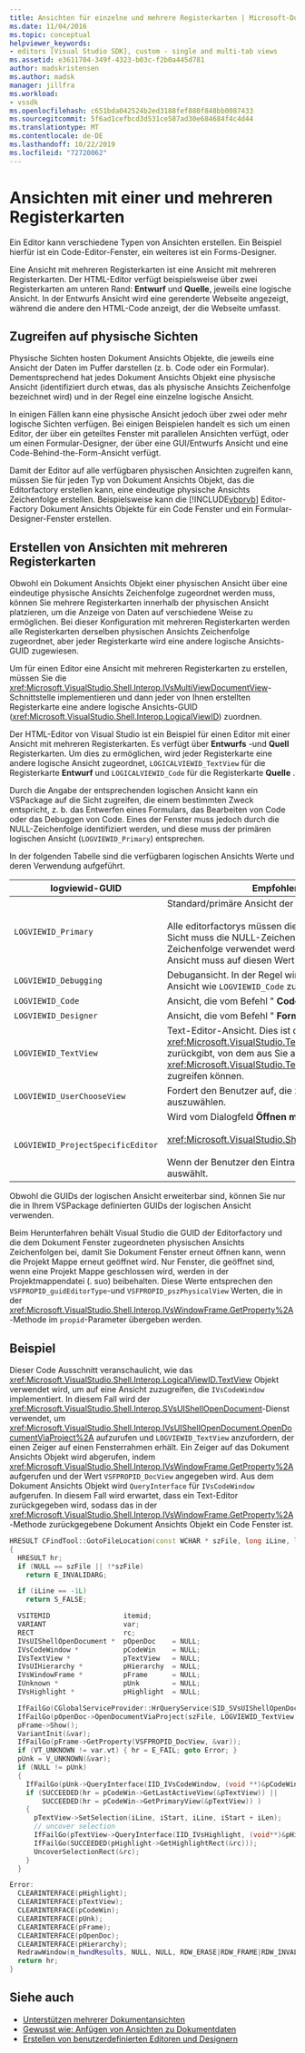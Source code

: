```yaml
---
title: Ansichten für einzelne und mehrere Registerkarten | Microsoft-Dokumentation
ms.date: 11/04/2016
ms.topic: conceptual
helpviewer_keywords:
- editors [Visual Studio SDK], custom - single and multi-tab views
ms.assetid: e3611704-349f-4323-b03c-f2b0a445d781
author: madskristensen
ms.author: madsk
manager: jillfra
ms.workload:
- vssdk
ms.openlocfilehash: c651bda042524b2ed3188fef880f848bb0087433
ms.sourcegitcommit: 5f6ad1cefbcd3d531ce587ad30e684684f4c4d44
ms.translationtype: MT
ms.contentlocale: de-DE
ms.lasthandoff: 10/22/2019
ms.locfileid: "72720062"
---
```

# <a name="single-and-multi-tab-views"></a>Ansichten mit einer und mehreren Registerkarten
Ein Editor kann verschiedene Typen von Ansichten erstellen. Ein Beispiel hierfür ist ein Code-Editor-Fenster, ein weiteres ist ein Forms-Designer.

 Eine Ansicht mit mehreren Registerkarten ist eine Ansicht mit mehreren Registerkarten. Der HTML-Editor verfügt beispielsweise über zwei Registerkarten am unteren Rand: **Entwurf** und **Quelle**, jeweils eine logische Ansicht. In der Entwurfs Ansicht wird eine gerenderte Webseite angezeigt, während die andere den HTML-Code anzeigt, der die Webseite umfasst.

## <a name="accessing-physical-views"></a>Zugreifen auf physische Sichten
 Physische Sichten hosten Dokument Ansichts Objekte, die jeweils eine Ansicht der Daten im Puffer darstellen (z. b. Code oder ein Formular). Dementsprechend hat jedes Dokument Ansichts Objekt eine physische Ansicht (identifiziert durch etwas, das als physische Ansichts Zeichenfolge bezeichnet wird) und in der Regel eine einzelne logische Ansicht.

 In einigen Fällen kann eine physische Ansicht jedoch über zwei oder mehr logische Sichten verfügen. Bei einigen Beispielen handelt es sich um einen Editor, der über ein geteiltes Fenster mit parallelen Ansichten verfügt, oder um einen Formular-Designer, der über eine GUI/Entwurfs Ansicht und eine Code-Behind-the-Form-Ansicht verfügt.

 Damit der Editor auf alle verfügbaren physischen Ansichten zugreifen kann, müssen Sie für jeden Typ von Dokument Ansichts Objekt, das die Editorfactory erstellen kann, eine eindeutige physische Ansichts Zeichenfolge erstellen. Beispielsweise kann die [!INCLUDE[vbprvb](../code-quality/includes/vbprvb_md.md)] Editor-Factory Dokument Ansichts Objekte für ein Code Fenster und ein Formular-Designer-Fenster erstellen.

## <a name="creating-multi-tabbed-views"></a>Erstellen von Ansichten mit mehreren Registerkarten
 Obwohl ein Dokument Ansichts Objekt einer physischen Ansicht über eine eindeutige physische Ansichts Zeichenfolge zugeordnet werden muss, können Sie mehrere Registerkarten innerhalb der physischen Ansicht platzieren, um die Anzeige von Daten auf verschiedene Weise zu ermöglichen. Bei dieser Konfiguration mit mehreren Registerkarten werden alle Registerkarten derselben physischen Ansichts Zeichenfolge zugeordnet, aber jeder Registerkarte wird eine andere logische Ansichts-GUID zugewiesen.

 Um für einen Editor eine Ansicht mit mehreren Registerkarten zu erstellen, müssen Sie die <xref:Microsoft.VisualStudio.Shell.Interop.IVsMultiViewDocumentView>-Schnittstelle implementieren und dann jeder von Ihnen erstellten Registerkarte eine andere logische Ansichts-GUID (<xref:Microsoft.VisualStudio.Shell.Interop.LogicalViewID>) zuordnen.

 Der HTML-Editor von Visual Studio ist ein Beispiel für einen Editor mit einer Ansicht mit mehreren Registerkarten. Es verfügt über **Entwurfs** -und **Quell** Registerkarten. Um dies zu ermöglichen, wird jeder Registerkarte eine andere logische Ansicht zugeordnet, `LOGICALVIEWID_TextView` für die Registerkarte **Entwurf** und `LOGICALVIEWID_Code` für die Registerkarte **Quelle** .

 Durch die Angabe der entsprechenden logischen Ansicht kann ein VSPackage auf die Sicht zugreifen, die einem bestimmten Zweck entspricht, z. b. das Entwerfen eines Formulars, das Bearbeiten von Code oder das Debuggen von Code. Eines der Fenster muss jedoch durch die NULL-Zeichenfolge identifiziert werden, und diese muss der primären logischen Ansicht (`LOGVIEWID_Primary`) entsprechen.

 In der folgenden Tabelle sind die verfügbaren logischen Ansichts Werte und deren Verwendung aufgeführt.

|logviewid-GUID|Empfohlene Verwendung|
|--------------------|---------------------|
|`LOGVIEWID_Primary`|Standard/primäre Ansicht der Editorfactory.<br /><br /> Alle editorfactorys müssen diesen Wert unterstützen. In dieser Sicht muss die NULL-Zeichenfolge als physische Ansichts Zeichenfolge verwendet werden. Mindestens eine logische Ansicht muss auf diesen Wert festgelegt werden.|
|`LOGVIEWID_Debugging`|Debugansicht. In der Regel wird `LOGVIEWID_Debugging` der gleichen Ansicht wie `LOGVIEWID_Code` zugeordnet.|
|`LOGVIEWID_Code`|Ansicht, die vom Befehl " **Code anzeigen** " gestartet wird.|
|`LOGVIEWID_Designer`|Ansicht, die vom Befehl " **Formular anzeigen** " gestartet wird.|
|`LOGVIEWID_TextView`|Text-Editor-Ansicht. Dies ist die Ansicht, die <xref:Microsoft.VisualStudio.TextManager.Interop.IVsCodeWindow> zurückgibt, von dem aus Sie auf <xref:Microsoft.VisualStudio.TextManager.Interop.IVsTextView> zugreifen können.|
|`LOGVIEWID_UserChooseView`|Fordert den Benutzer auf, die zu verwendende Ansicht auszuwählen.|
|`LOGVIEWID_ProjectSpecificEditor`|Wird vom Dialogfeld **Öffnen mit** an<br /><br /> <xref:Microsoft.VisualStudio.Shell.Interop.IVsProject.OpenItem%2A><br /><br /> Wenn der Benutzer den Eintrag "(Projekt Standard-Editor)" auswählt.|

 Obwohl die GUIDs der logischen Ansicht erweiterbar sind, können Sie nur die in Ihrem VSPackage definierten GUIDs der logischen Ansicht verwenden.

 Beim Herunterfahren behält Visual Studio die GUID der Editorfactory und die dem Dokument Fenster zugeordneten physischen Ansichts Zeichenfolgen bei, damit Sie Dokument Fenster erneut öffnen kann, wenn die Projekt Mappe erneut geöffnet wird. Nur Fenster, die geöffnet sind, wenn eine Projekt Mappe geschlossen wird, werden in der Projektmappendatei (. suo) beibehalten. Diese Werte entsprechen den `VSFPROPID_guidEditorType`-und `VSFPROPID_pszPhysicalView` Werten, die in der <xref:Microsoft.VisualStudio.Shell.Interop.IVsWindowFrame.GetProperty%2A>-Methode im `propid`-Parameter übergeben werden.

## <a name="example"></a>Beispiel
 Dieser Code Ausschnitt veranschaulicht, wie das <xref:Microsoft.VisualStudio.Shell.Interop.LogicalViewID.TextView> Objekt verwendet wird, um auf eine Ansicht zuzugreifen, die `IVsCodeWindow` implementiert. In diesem Fall wird der <xref:Microsoft.VisualStudio.Shell.Interop.SVsUIShellOpenDocument>-Dienst verwendet, um <xref:Microsoft.VisualStudio.Shell.Interop.IVsUIShellOpenDocument.OpenDocumentViaProject%2A> aufzurufen und `LOGVIEWID_TextView` anzufordern, der einen Zeiger auf einen Fensterrahmen erhält. Ein Zeiger auf das Dokument Ansichts Objekt wird abgerufen, indem <xref:Microsoft.VisualStudio.Shell.Interop.IVsWindowFrame.GetProperty%2A> aufgerufen und der Wert `VSFPROPID_DocView` angegeben wird. Aus dem Dokument Ansichts Objekt wird `QueryInterface` für `IVsCodeWindow` aufgerufen. In diesem Fall wird erwartet, dass ein Text-Editor zurückgegeben wird, sodass das in der <xref:Microsoft.VisualStudio.Shell.Interop.IVsWindowFrame.GetProperty%2A>-Methode zurückgegebene Dokument Ansichts Objekt ein Code Fenster ist.

```cpp
HRESULT CFindTool::GotoFileLocation(const WCHAR * szFile, long iLine, long iStart, long iLen)
{
  HRESULT hr;
  if (NULL == szFile || !*szFile)
    return E_INVALIDARG;

  if (iLine == -1L)
    return S_FALSE;

  VSITEMID                  itemid;
  VARIANT                   var;
  RECT                      rc;
  IVsUIShellOpenDocument *  pOpenDoc    = NULL;
  IVsCodeWindow *           pCodeWin    = NULL;
  IVsTextView *             pTextView   = NULL;
  IVsUIHierarchy *          pHierarchy  = NULL;
  IVsWindowFrame *          pFrame      = NULL;
  IUnknown *                pUnk        = NULL;
  IVsHighlight *            pHighlight  = NULL;

  IfFailGo(CGlobalServiceProvider::HrQueryService(SID_SVsUIShellOpenDocument, IID_IVsUIShellOpenDocument, (void **)&pOpenDoc));
  IfFailGo(pOpenDoc->OpenDocumentViaProject(szFile, LOGVIEWID_TextView, NULL, &pHierarchy, &itemid, &pFrame));
  pFrame->Show();
  VariantInit(&var);
  IfFailGo(pFrame->GetProperty(VSFPROPID_DocView, &var));
  if (VT_UNKNOWN != var.vt) { hr = E_FAIL; goto Error; }
  pUnk = V_UNKNOWN(&var);
  if (NULL != pUnk)
  {
    IfFailGo(pUnk->QueryInterface(IID_IVsCodeWindow, (void **)&pCodeWin));
    if (SUCCEEDED(hr = pCodeWin->GetLastActiveView(&pTextView)) ||
        SUCCEEDED(hr = pCodeWin->GetPrimaryView(&pTextView)) )
    {
      pTextView->SetSelection(iLine, iStart, iLine, iStart + iLen);
      // uncover selection
      IfFailGo(pTextView->QueryInterface(IID_IVsHighlight, (void**)&pHighlight));
      IfFailGo(SUCCEEDED(pHighlight->GetHighlightRect(&rc)));
      UncoverSelectionRect(&rc);
    }
  }

Error:
  CLEARINTERFACE(pHighlight);
  CLEARINTERFACE(pTextView);
  CLEARINTERFACE(pCodeWin);
  CLEARINTERFACE(pUnk);
  CLEARINTERFACE(pFrame);
  CLEARINTERFACE(pOpenDoc);
  CLEARINTERFACE(pHierarchy);
  RedrawWindow(m_hwndResults, NULL, NULL, RDW_ERASE|RDW_FRAME|RDW_INVALIDATE|RDW_ALLCHILDREN);
  return hr;
}
```

## <a name="see-also"></a>Siehe auch
- [Unterstützen mehrerer Dokumentansichten](../extensibility/supporting-multiple-document-views.md)
- [Gewusst wie: Anfügen von Ansichten zu Dokumentdaten](../extensibility/how-to-attach-views-to-document-data.md)
- [Erstellen von benutzerdefinierten Editoren und Designern](../extensibility/creating-custom-editors-and-designers.md)